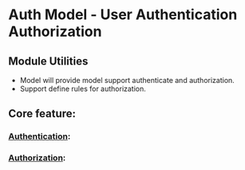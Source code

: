 # Auth Model - User Authentication Authorization
## Module Utilities
- Model will provide model support authenticate and authorization.
- Support define rules for authorization.
## Core feature:
### [Authentication](./module/authentication/README.md):
### [Authorization](./module/authorization/README.md):